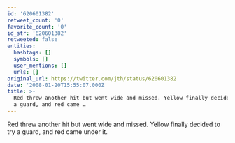 ```yaml
---
id: '620601382'
retweet_count: '0'
favorite_count: '0'
id_str: '620601382'
retweeted: false
entities:
  hashtags: []
  symbols: []
  user_mentions: []
  urls: []
original_url: https://twitter.com/jth/status/620601382
date: '2008-01-20T15:55:07.000Z'
title: >-
  Red threw another hit but went wide and missed. Yellow finally decided to try
  a guard, and red came …
---
```


Red threw another hit but went wide and missed. Yellow finally decided to try a guard, and red came under it.